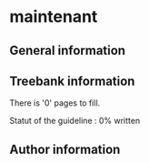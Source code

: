 # maintenant 
 ## General information 

 ## Treebank information 

 There is '0' pages to fill. 

 Statut of the guideline : 0% written 

 ## Author information 


